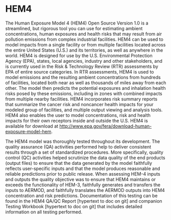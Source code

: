 # HEM4
The Human Exposure Model 4 (HEM4) Open Source Version 1.0 is a streamlined, but rigorous tool 
you can use for estimating ambient concentrations, human exposures and health risks that may 
result from air pollution emissions from complex industrial facilities. HEM4 can be used to 
model impacts from a single facility or from multiple facilities located across the entire 
United States (U.S.) and its territories, as well as anywhere in the world. HEM4 is designed 
for use by the U.S. Environmental Protection Agency (EPA), states, local agencies, industry 
and other stakeholders, and is currently used in the Risk & Technology Review (RTR) assessments 
by EPA of entire source categories. In RTR assessments, HEM4 is used to model emissions and the 
resulting ambient concentrations from hundreds of facilities, located both near as well as 
thousands of miles away from each other. The model then predicts the potential exposures and 
inhalation health risks posed by these emissions, including in zones with combined impacts 
from multiple nearby facilities. HEM4 incorporates risk summary reports that summarize the 
cancer risk and noncancer health impacts for your modeled group of facilities, and multiple 
output viewing and analysis tools. HEM4 also enables the user to model concentrations, risk 
and health impacts for their own receptors inside and outside the U.S. HEM4 is available for 
download at http://www.epa.gov/fera/download-human-exposure-model-hem.

The HEM4 model was thoroughly tested throughout its development. The quality assurance (QA) 
activities performed help to deliver consistent results through a set of standardized procedures. 
More specifically, quality control (QC) activities helped scrutinize the data quality of the end 
products (output files) to ensure that the data generated by the model faithfully reflects 
user-specific inputs and that the model produces reasonable and reliable predictions prior to 
public release. When assessing HEM-4 inputs and outputs the quality objective was to ensure that 
HEM4 maintains or exceeds the functionality of HEM-3, faithfully generates and transfers the 
inputs to AERMOD, and faithfully translates the AERMOD outputs into HEM4 concentration and risk 
predictions. Documentation of this testing can be found in the HEM4 QA/QC Report [hypertext to doc on git] 
and companion Testing Workbook [hypertext to doc on git] that includes detailed information on all testing performed.